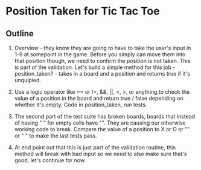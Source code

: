 
# Position Taken for Tic Tac Toe

## Outline

1. Overview - they know they are going to have to take the user's input in 1-9 at somepoint in the game. Before you simply can move them into that position though, we need to confirm the position is not taken. This is part of the validation. Let's build a simple method for this job - position_taken? - takes in a board and a position and returns true if it's unquipied.

2. Use a logic operator like == or !=, &&, ||, <, >, or anything to check the value of a position in the board and return true / false depending on whether it's empty. Code in position_taken, run tests.

3. The second part of the test suite has broken boards, boards that instead of having " " for empty cells have "". They are causing our otherwise working code to break. Compare the value of a position to X or O or "" or " " to make the last tests pass.

3. At end point out that this is just part of the validation routine, this method will break with bad input so we need to also make sure that's good, let's continue for now.

